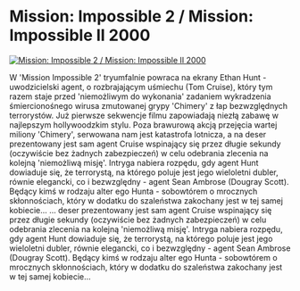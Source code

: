 Mission: Impossible 2 / Mission: Impossible II 2000 
=============
[![Mission: Impossible 2 / Mission: Impossible II 2000 ](http://vidos.pl/images/player.gif)](http://vidos.pl/mission-impossible-2-mission-impossible-ii-2000)

 W 'Mission Impossible 2' tryumfalnie powraca na ekrany Ethan Hunt - uwodzicielski agent, o rozbrajającym uśmiechu (Tom Cruise), który tym razem staje przed 'niemożliwym do wykonania' zadaniem wykradzenia śmiercionośnego wirusa zmutowanej grypy 'Chimery' z łap bezwzględnych terrorystów. Już pierwsze sekwencje filmu zapowiadają niezłą zabawę w najlepszym hollywoodzkim stylu. Poza brawurową akcją przejęcia wartej miliony 'Chimery', serwowana nam jest katastrofa lotnicza, a na deser prezentowany jest sam agent Cruise wspinający się przez długie sekundy (oczywiście bez żadnych zabezpieczeń) w celu odebrania zlecenia na kolejną 'niemożliwą misję'. Intryga nabiera rozpędu, gdy agent Hunt dowiaduje się, że terrorystą, na którego poluje jest jego wieloletni dubler, równie elegancki, co i bezwzględny - agent Sean Ambrose (Dougray Scott). Będący kimś w rodzaju alter ego Hunta - sobowtórem o mrocznych skłonnościach, który w dodatku do szaleństwa zakochany jest w tej samej kobiecie...   ... deser prezentowany jest sam agent Cruise wspinający się przez długie sekundy (oczywiście bez żadnych zabezpieczeń) w celu odebrania zlecenia na kolejną 'niemożliwą misję'. Intryga nabiera rozpędu, gdy agent Hunt dowiaduje się, że terrorystą, na którego poluje jest jego wieloletni dubler, równie elegancki, co i bezwzględny - agent Sean Ambrose (Dougray Scott). Będący kimś w rodzaju alter ego Hunta - sobowtórem o mrocznych skłonnościach, który w dodatku do szaleństwa zakochany jest w tej samej kobiecie...
